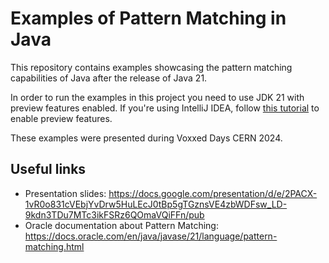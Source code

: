 # Examples of Pattern Matching in Java

This repository contains examples showcasing the pattern matching capabilities of Java after the release of Java 21.

In order to run the examples in this project you need to use JDK 21 with preview features enabled. If you're using
IntelliJ IDEA, follow [this tutorial](https://www.jetbrains.com/guide/java/tips/turn-on-preview-features/) to enable
preview features.

These examples were presented during Voxxed Days CERN 2024.

## Useful links
- Presentation slides: https://docs.google.com/presentation/d/e/2PACX-1vR0o831cVEbjYvDrw5HuLEcJ0tBp5gTGznsVE4zbWDFsw_LD-9kdn3TDu7MTc3ikFSRz6QOmaVQiFFn/pub
- Oracle documentation about Pattern Matching: https://docs.oracle.com/en/java/javase/21/language/pattern-matching.html
